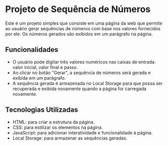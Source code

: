 # Projeto de Sequência de Números

Este é um projeto simples que consiste em uma página da web que permite ao usuário gerar sequências de números com base nos valores fornecidos por ele. Os números gerados são exibidos em um parágrafo na página.

## Funcionalidades

- O usuário pode digitar três valores numéricos nas caixas de entrada: valor inicial, valor final e passo.
- Ao clicar no botão "Gerar", a sequência de números será gerada e exibida em um parágrafo.
- A sequência gerada é armazenada no Local Storage para que possa ser recuperada e exibida novamente quando a página for carregada novamente.

## Tecnologias Utilizadas

- HTML: para criar a estrutura da página.
- CSS: para estilizar os elementos na página.
- JavaScript: para adicionar interatividade e funcionalidade à página.
- Local Storage: para armazenar as sequências geradas.
